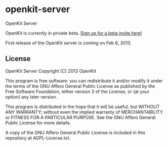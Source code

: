 openkit-server
===============

OpenKit Server

OpenKit is currently in private beta. <a href="http://openkit.io/beta/">Sign up for a beta invite here!</a>

First release of the OpenKit server is coming on Feb 6, 2013.


License
-------
OpenKit Server
Copyright (C) 2013 OpenKit

This program is free software: you can redistribute it and/or modify
it under the terms of the GNU Affero General Public License as
published by the Free Software Foundation, either version 3 of the
License, or (at your option) any later version.

This program is distributed in the hope that it will be useful,
but WITHOUT ANY WARRANTY; without even the implied warranty of
MERCHANTABILITY or FITNESS FOR A PARTICULAR PURPOSE.  See the
GNU Affero General Public License for more details.

A copy of the GNU Affero General Public License is included in this 
repository at AGPL-License.txt.
